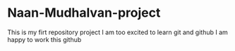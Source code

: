# Naan-Mudhalvan-project
This is my firt repository project
I am too excited to learn git and github
I am happy to work this github
